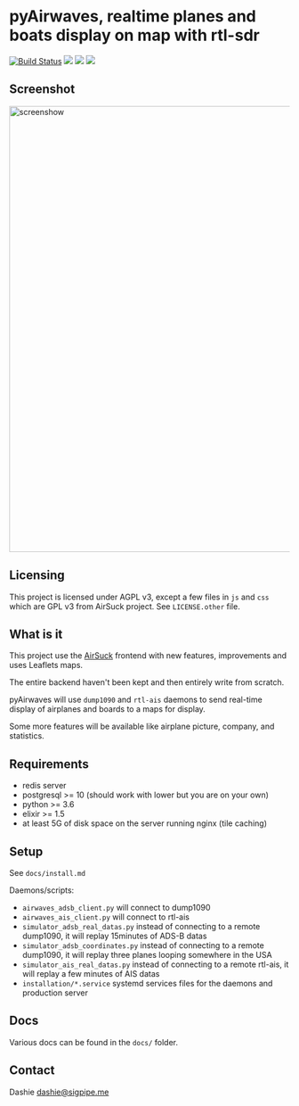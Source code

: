# pyAirwaves, realtime planes and boats display on map with rtl-sdr

<a href="https://dronegh.sigpipe.me/rhaamo/pyAirwaves"><img src="https://dronegh.sigpipe.me/api/badges/rhaamo/pyAirwaves/status.svg" alt="Build Status"/></a>
<a href="https://github.com/rhaamo/pyAirwaves/blob/master/LICENSE"><img src="https://img.shields.io/badge/license-AGPL3-green.svg"/></a>
<img src="https://img.shields.io/badge/python-%3E%3D3.6-blue.svg"/> <img src="https://img.shields.io/badge/elixir-1.5%2B-blue" />

## Screenshot
  <img src="https://raw.githubusercontent.com/rhaamo/pyAirwaves/master/screenshot.png" alt="screenshow" width="800px">

## Licensing

This project is licensed under AGPL v3, except a few files in `js` and `css` which are GPL v3 from AirSuck project.
See `LICENSE.other` file.

## What is it

This project use the [AirSuck](https://github.com/ThreeSixes/airSuck) frontend with new features, improvements and uses Leaflets maps.

The entire backend haven't been kept and then entirely write from scratch.

pyAirwaves will use `dump1090` and `rtl-ais` daemons to send real-time display of airplanes and boards to a maps for display.

Some more features will be available like airplane picture, company, and statistics.

## Requirements
- redis server
- postgresql >= 10 (should work with lower but you are on your own)
- python >= 3.6
- elixir >= 1.5
- at least 5G of disk space on the server running nginx (tile caching)


## Setup

See `docs/install.md`

Daemons/scripts:
- `airwaves_adsb_client.py` will connect to dump1090
- `airwaves_ais_client.py` will connect to rtl-ais
- `simulator_adsb_real_datas.py` instead of connecting to a remote dump1090, it will replay 15minutes of ADS-B datas
- `simulator_adsb_coordinates.py` instead of connecting to a remote dump1090, it will replay three planes looping somewhere in the USA
- `simulator_ais_real_datas.py` instead of connecting to a remote rtl-ais, it will replay a few minutes of AIS datas
- `installation/*.service` systemd services files for the daemons and production server

## Docs

Various docs can be found in the `docs/` folder.

## Contact

Dashie <dashie@sigpipe.me>